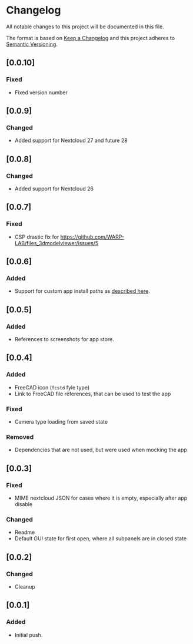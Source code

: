# Changelog

All notable changes to this project will be documented in this file.

The format is based on [Keep a Changelog](https://keepachangelog.com/en/1.0.0/) and this project adheres to [Semantic Versioning](https://semver.org/spec/v2.0.0.html).

## [0.0.10]

### Fixed

- Fixed version number

## [0.0.9]

### Changed

- Added support for Nextcloud 27 and future 28

## [0.0.8]

### Changed

- Added support for Nextcloud 26

## [0.0.7]

### Fixed

- CSP drastic fix for <https://github.com/WARP-LAB/files_3dmodelviewer/issues/5>

## [0.0.6]

### Added

- Support for custom app install paths as [described here](https://docs.nextcloud.com/server/latest/admin_manual/apps_management.html#using-custom-app-directories).

## [0.0.5]

### Added

- References to screenshots for app store.

## [0.0.4]

### Added

- FreeCAD icon (`fcstd` fyle type)
- Link to FreeCAD file references, that can be used to test the app

### Fixed

- Camera type loading from saved state

### Removed

- Dependencies that are not used, but were used when mocking the app

## [0.0.3]

### Fixed

- MIME nextcloud JSON for cases where it is empty, especially after app disable

### Changed

- Readme
- Default GUI state for first open, where all subpanels are in closed state

## [0.0.2]

### Changed

- Cleanup

## [0.0.1]

### Added

- Initial push.
